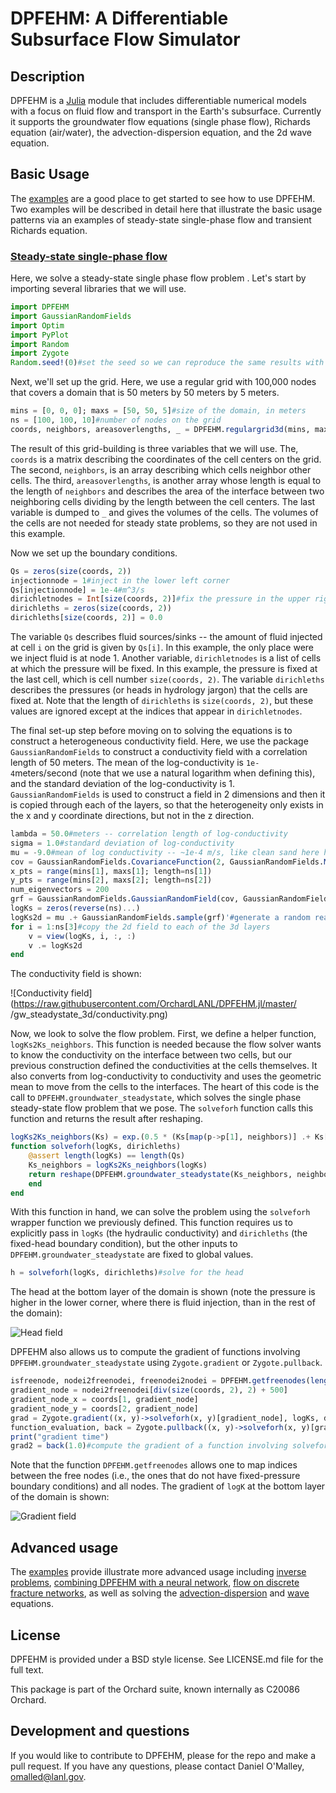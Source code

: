 # DPFEHM: A Differentiable Subsurface Flow Simulator

## Description

DPFEHM is a [Julia](http://julialang.org/) module that includes differentiable numerical models with a focus on fluid flow and transport in the Earth's subsurface. Currently it supports the groundwater flow equations (single phase flow), Richards equation (air/water), the advection-dispersion equation, and the 2d wave equation.

## Basic Usage

The [examples](https://github.com/OrchardLANL/DPFEHM.jl/tree/master/examples) are a good place to get started to see how to use DPFEHM. Two examples will be described in detail here that illustrate the basic usage patterns via an examples of steady-state single-phase flow and transient Richards equation.

### [Steady-state single-phase flow](https://github.com/OrchardLANL/DPFEHM.jl/blob/master/examples/gw_steadystate_3d/inputdeck.jl)
Here, we solve a steady-state single phase flow problem . Let's start by importing several libraries that we will use.

```julia
import DPFEHM
import GaussianRandomFields
import Optim
import PyPlot
import Random
import Zygote
Random.seed!(0)#set the seed so we can reproduce the same results with each run
```

Next, we'll set up the grid. Here, we use a regular grid with 100,000 nodes that covers a domain that is 50 meters by 50 meters by 5 meters.
```julia
mins = [0, 0, 0]; maxs = [50, 50, 5]#size of the domain, in meters
ns = [100, 100, 10]#number of nodes on the grid
coords, neighbors, areasoverlengths, _ = DPFEHM.regulargrid3d(mins, maxs, ns)#build the grid
```
The result of this grid-building is three variables that we will use. The, `coords` is a matrix describing the coordinates of the cell centers on the grid. The second, `neighbors`, is an array describing which cells neighbor other cells. The third, `areasoverlengths`, is another array whose length is equal to the length of `neighbors` and describes the area of the interface between two neighboring cells dividing by the length between the cell centers. The last variable is dumped to `_` and gives the volumes of the cells. The volumes of the cells are not needed for steady state problems, so they are not used in this example.

Now we set up the boundary conditions.
```julia
Qs = zeros(size(coords, 2))
injectionnode = 1#inject in the lower left corner
Qs[injectionnode] = 1e-4#m^3/s
dirichletnodes = Int[size(coords, 2)]#fix the pressure in the upper right corner
dirichleths = zeros(size(coords, 2))
dirichleths[size(coords, 2)] = 0.0
```
The variable `Qs` describes fluid sources/sinks -- the amount of fluid injected at cell `i` on the grid is given by `Qs[i]`. In this example, the only place were we inject fluid is at node 1. Another variable, `dirichletnodes` is a list of cells at which the pressure will be fixed. In this example, the pressure is fixed at the last cell, which is cell number `size(coords, 2)`. The variable `dirichleths` describes the pressures (or heads in hydrology jargon) that the cells are fixed at. Note that the length of `dirichleths` is `size(coords, 2)`, but these values are ignored except at the indices that appear in `dirichletnodes`.


The final set-up step before moving on to solving the equations is to construct a heterogeneous conductivity field.
Here, we use the package `GaussianRandomFields` to construct a conductivity field with a correlation length of 50 meters. The mean of the log-conductivity is `1e-4`meters/second (note that we use a natural logarithm when defining this), and the standard deviation of the log-conductivity is 1. `GaussianRandomFields` is used to construct a field in 2 dimensions and then it is copied through each of the layers, so that the heterogeneity only exists in the x and y coordinate directions, but not in the z direction.
```julia
lambda = 50.0#meters -- correlation length of log-conductivity
sigma = 1.0#standard deviation of log-conductivity
mu = -9.0#mean of log conductivity -- ~1e-4 m/s, like clean sand here https://en.wikipedia.org/wiki/Hydraulic_conductivity#/media/File:Groundwater_Freeze_and_Cherry_1979_Table_2-2.png
cov = GaussianRandomFields.CovarianceFunction(2, GaussianRandomFields.Matern(lambda, 1; σ=sigma))
x_pts = range(mins[1], maxs[1]; length=ns[1])
y_pts = range(mins[2], maxs[2]; length=ns[2])
num_eigenvectors = 200
grf = GaussianRandomFields.GaussianRandomField(cov, GaussianRandomFields.KarhunenLoeve(num_eigenvectors), x_pts, y_pts)
logKs = zeros(reverse(ns)...)
logKs2d = mu .+ GaussianRandomFields.sample(grf)'#generate a random realization of the log-conductivity field
for i = 1:ns[3]#copy the 2d field to each of the 3d layers
	v = view(logKs, i, :, :)
	v .= logKs2d
end
```
The conductivity field is shown:

![Conductivity field](https://raw.githubusercontent.com/OrchardLANL/DPFEHM.jl/master/
/gw_steadystate_3d/conductivity.png)
<!--
#plot the log-conductivity
fig, ax = PyPlot.subplots()
img = ax.imshow(logKs[1, :, :], origin="lower")
ax.title.set_text("Conductivity Field")
fig.colorbar(img)
display(fig)
println()
PyPlot.close(fig)
-->

Now, we look to solve the flow problem. First, we define a helper function, `logKs2Ks_neighbors`. This function is needed because the flow solver wants to know the conductivity on the interface between two cells, but our previous construction defined the conductivities at the cells themselves. It also converts from log-conductivity to conductivity and uses the geometric mean to move from the cells to the interfaces. The heart of this code is the call to `DPFEHM.groundwater_steadystate`, which solves the single phase steady-state flow problem that we pose. The `solveforh` function calls this function and returns the result after reshaping.
```julia
logKs2Ks_neighbors(Ks) = exp.(0.5 * (Ks[map(p->p[1], neighbors)] .+ Ks[map(p->p[2], neighbors)]))#convert from permeabilities at the nodes to permeabilities connecting the nodes
function solveforh(logKs, dirichleths)
	@assert length(logKs) == length(Qs)
	Ks_neighbors = logKs2Ks_neighbors(logKs)
	return reshape(DPFEHM.groundwater_steadystate(Ks_neighbors, neighbors, areasoverlengths, dirichletnodes, dirichleths, Qs), reverse(ns)...)
	end
end
```

With this function in hand, we can solve the problem using the `solveforh` wrapper function we previously defined. This function requires us to explicitly pass in `logKs` (the hydraulic conductivity) and `dirichleths` (the fixed-head boundary condition), but the other inputs to `DPFEHM.groundwater_steadystate` are fixed to global values.
```julia
h = solveforh(logKs, dirichleths)#solve for the head
```
The head at the bottom layer of the domain is shown (note the pressure is higher in the lower corner, where there is fluid injection, than in the rest of the domain):

![Head field](https://raw.githubusercontent.com/OrchardLANL/DPFEHM.jl/master/examples/gw_steadystate_3d/head.png)
<!--
#plot the head at the bottom of the domain
fig, ax = PyPlot.subplots()
img = ax.imshow(h[1, :, :], origin="lower")
ax.title.set_text("Head")
fig.colorbar(img)
display(fig)
println()
PyPlot.close(fig)
-->

DPFEHM also allows us to compute the gradient of functions involving `DPFEHM.groundwater_steadystate` using `Zygote.gradient` or `Zygote.pullback`.
```julia
isfreenode, nodei2freenodei, freenodei2nodei = DPFEHM.getfreenodes(length(dirichleths), dirichletnodes)
gradient_node = nodei2freenodei[div(size(coords, 2), 2) + 500]
gradient_node_x = coords[1, gradient_node]
gradient_node_y = coords[2, gradient_node]
grad = Zygote.gradient((x, y)->solveforh(x, y)[gradient_node], logKs, dirichleths)#calculate the gradient (which involves a redundant calculation of the forward pass)
function_evaluation, back = Zygote.pullback((x, y)->solveforh(x, y)[gradient_node], logKs, dirichleths)#this pullback thing lets us not redo the forward pass
print("gradient time")
grad2 = back(1.0)#compute the gradient of a function involving solveforh using Zygote.pullback
```
Note that the function `DPFEHM.getfreenodes` allows one to map indices between the free nodes (i.e., the ones that do not have fixed-pressure boundary conditions) and all nodes. The gradient of `logK` at the bottom layer of the domain is shown:

![Gradient field](https://raw.githubusercontent.com/OrchardLANL/DPFEHM.jl/master/examples/gw_steadystate_3d/gradient.png)
<!--
#plot the gradient of the function w.r.t. the logK at the bottom of the domain
fig, ax = PyPlot.subplots()
img = ax.imshow(grad[1][1, :, :], origin="lower", extent=[mins[1], maxs[1], mins[2], maxs[2]])
ax.plot([gradient_node_x], [gradient_node_y], "r.", ms=10, alpha=0.5)
ax.title.set_text("Gradient of head at dot w.r.t. logK at bottom of domain")
fig.colorbar(img)
display(fig)
println()
PyPlot.close(fig)
-->

## Advanced usage

The [examples](https://github.com/OrchardLANL/DPFEHM.jl/tree/master/examples) provide illustrate more advanced usage including [inverse problems](https://github.com/OrchardLANL/DPFEHM.jl/blob/master/examples/gw_multigrid_inverse/inputdeck.jl), [combining DPFEHM with a neural network](https://github.com/OrchardLANL/DPFEHM.jl/blob/master/examples/pressure_management/ex.jl), [flow on discrete fracture networks](https://github.com/OrchardLANL/DPFEHM.jl/blob/master/examples/fracture_network_solver_scaling/plots_for_paper.jl), as well as solving the [advection-dispersion](https://github.com/OrchardLANL/DPFEHM.jl/blob/master/examples/transport/ex.jl) and [wave](https://github.com/OrchardLANL/DPFEHM.jl/blob/master/examples/wave_propagation_2d/ex.jl) equations.

## License

DPFEHM is provided under a BSD style license. See LICENSE.md file for the full text.

This package is part of the Orchard suite, known internally as C20086 Orchard.

## Development and questions

If you would like to contribute to DPFEHM, please for the repo and make a pull request. If you have any questions, please contact Daniel O'Malley, <omalled@lanl.gov>.
